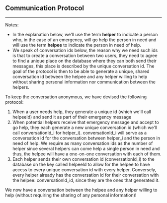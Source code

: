 ## Communication Protocol
---
Notes: 
* In the explanation below, we'll use the term **helper** to indicate a person who, in the case 
  of an emergency, will go help the person in need and will use the term **helpee** to indicate the 
  person in need of help.
* We speak of conversation ids below, the reason why we need such ids is that to create a 
  conversation between two users, they need to agree to find a unique place on the database where
  they can both send their messages, this place is described by the unique conversation id. The goal
  of the protocol is then to be able to generate a unique, shared conversation id between the helpee
  and any helper willing to help without sharing personal information nor communication between the 
  helpers.

To keep the conversation anonymous, we have devised the following protocol:
1. When a user needs help, they generate a unique id (which we'll call helpeeId) and send it as 
   part of their emergency message
2. When potential helpers receive that emergency message and accept to go help, they each generate a 
   new unique conversation id (which we'll call conversationId_i for helper_i). conversationId_i 
   will serve as a conversation id for the conversation between helper_i and the person in need of 
   help. We require as many conversation ids as the number of helper since several helpers can come 
   help a single person in need and thus, the helpee will have a one-on-one conversation with each 
   of them.
3. Each helper sends their own conversation id (conversationId_i) to the database on the key called
   helpeeId to allow for the helpee to have access to every unique conversation id with every helper.
   Conversely, every helper already has the conversation id for their conversation with the helpee:
   conversationId_id, since they are the ones that generated it.
   
We now have a conversation between the helpee and any helper willing to help (without requiring the 
sharing of any personal information)!